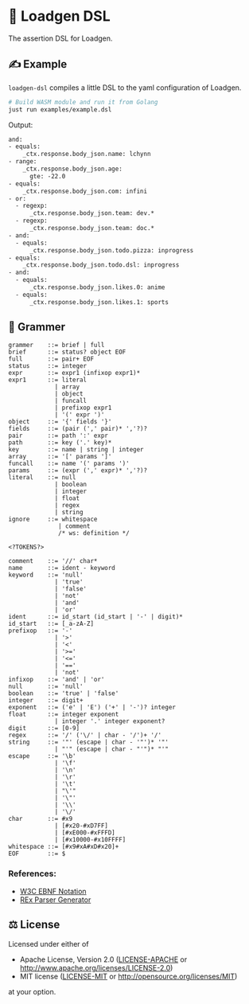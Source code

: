 # 🚀 Loadgen DSL

The assertion DSL for Loadgen.

## ✍️ Example

`loadgen-dsl` compiles a little DSL to the yaml configuration of Loadgen.

```sh
# Build WASM module and run it from Golang
just run examples/example.dsl
```

Output:

```txt
and:
- equals:
    _ctx.response.body_json.name: lchynn
- range:
    _ctx.response.body_json.age:
      gte: -22.0
- equals:
    _ctx.response.body_json.com: infini
- or:
  - regexp:
      _ctx.response.body_json.team: dev.*
  - regexp:
      _ctx.response.body_json.team: doc.*
- and:
  - equals:
      _ctx.response.body_json.todo.pizza: inprogress
- equals:
    _ctx.response.body_json.todo.dsl: inprogress
- and:
  - equals:
      _ctx.response.body_json.likes.0: anime
  - equals:
      _ctx.response.body_json.likes.1: sports
```

## 🌲 Grammer

```ebnf
grammer    ::= brief | full
brief      ::= status? object EOF
full       ::= pair+ EOF
status     ::= integer
expr       ::= expr1 (infixop expr1)*
expr1      ::= literal
             | array
             | object
             | funcall
             | prefixop expr1
             | '(' expr ')'
object     ::= '{' fields '}'
fields     ::= (pair (',' pair)* ','?)?
pair       ::= path ':' expr
path       ::= key ('.' key)*
key        ::= name | string | integer
array      ::= '[' params ']'
funcall    ::= name '(' params ')'
params     ::= (expr (',' expr)* ','?)?
literal    ::= null
             | boolean
             | integer
             | float
             | regex
             | string
ignore     ::= whitespace
              | comment
              /* ws: definition */

<?TOKENS?>

comment    ::= '//' char*
name       ::= ident - keyword
keyword    ::= 'null'
             | 'true'
             | 'false'
             | 'not'
             | 'and'
             | 'or'
ident      ::= id_start (id_start | '-' | digit)*
id_start   ::= [_a-zA-Z]
prefixop   ::= '-'
             | '>'
             | '<'
             | '>='
             | '<='
             | '=='
             | 'not'
infixop    ::= 'and' | 'or'
null       ::= 'null'
boolean    ::= 'true' | 'false'
integer    ::= digit+
exponent   ::= ('e' | 'E') ('+' | '-')? integer
float      ::= integer exponent
             | integer '.' integer exponent?
digit      ::= [0-9]
regex      ::= '/' ('\/' | char - '/')+ '/'
string     ::= '"' (escape | char - '"')* '"'
             | "'" (escape | char - "'")* "'"
escape     ::= '\b'
             | '\f'
             | '\n'
             | '\r'
             | '\t'
             | "\'"
             | '\"'
             | '\\'
             | '\/'
char       ::= #x9
             | [#x20-#xD7FF]
             | [#xE000-#xFFFD]
             | [#x10000-#x10FFFF]
whitespace ::= [#x9#xA#xD#x20]+
EOF        ::= $
```

### References:

- [W3C EBNF Notation](https://www.w3.org/TR/2008/REC-xml-20081126/#sec-notation)
- [REx Parser Generator](https://bottlecaps.de/rex/)

## ⚖️ License

Licensed under either of

- Apache License, Version 2.0 ([LICENSE-APACHE](LICENSE-APACHE) or
  <http://www.apache.org/licenses/LICENSE-2.0>)
- MIT license ([LICENSE-MIT](LICENSE-MIT) or
  <http://opensource.org/licenses/MIT>)

at your option.
